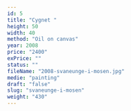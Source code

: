 ```yaml
---
id: 5
title: "Cygnet "
height: 50
width: 40
method: "Oil on canvas"
year: 2008
price: "2400"
exPrice: ""
status: ""
fileName: "2008-svaneunge-i-mosen.jpg"
medie: "painting"
draft: "false"
slug: "svaneunge-i-mosen"
weight: "430"
---
```

